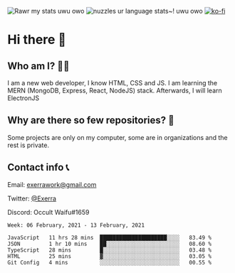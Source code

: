 ![Rawr my stats uwu owo](https://github-readme-stats.vercel.app/api?username=Exerra&show_icons=true&theme=buefy)
![nuzzles ur language stats~! uwu owo](https://github-readme-stats.vercel.app/api/top-langs/?username=Exerra&layout=compact)
[![ko-fi](https://www.ko-fi.com/img/githubbutton_sm.svg)](https://ko-fi.com/X8X130H96)
# Hi there 👋
## Who am I? 🙋‍♀️
I am a new web developer, I know HTML, CSS and JS. I am learning the MERN (MongoDB, Express, React, NodeJS) stack. Afterwards, I will learn ElectronJS
## Why are there so few repositories? 🤔
Some projects are only on my computer, some are in organizations and the rest is private.
## Contact info 📞
Email: [exerrawork@gmail.com](mailto:exerrawork@gmail.com)

Twitter: [@Exerra](https://twitter.com/exerra)

Discord: Occult Waifu#1659

<!--START_SECTION:waka-->
```text
Week: 06 February, 2021 - 13 February, 2021

JavaScript   11 hrs 28 mins  █████████████████████░░░░   83.49 % 
JSON         1 hr 10 mins    ██░░░░░░░░░░░░░░░░░░░░░░░   08.60 % 
TypeScript   28 mins         █░░░░░░░░░░░░░░░░░░░░░░░░   03.48 % 
HTML         25 mins         ▓░░░░░░░░░░░░░░░░░░░░░░░░   03.05 % 
Git Config   4 mins          ░░░░░░░░░░░░░░░░░░░░░░░░░   00.55 % 
```
<!--END_SECTION:waka-->
